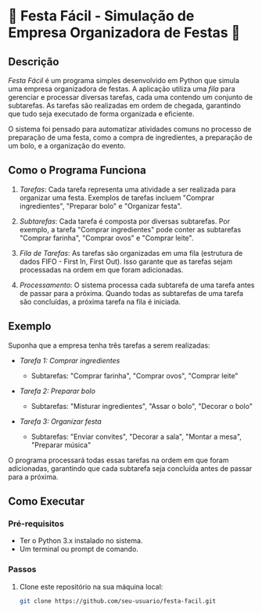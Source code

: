 # 🎉 Festa Fácil - Simulação de Empresa Organizadora de Festas 🎉

## Descrição

*Festa Fácil* é um programa simples desenvolvido em Python que simula uma empresa organizadora de festas. A aplicação utiliza uma *fila* para gerenciar e processar diversas tarefas, cada uma contendo um conjunto de subtarefas. As tarefas são realizadas em ordem de chegada, garantindo que tudo seja executado de forma organizada e eficiente.

O sistema foi pensado para automatizar atividades comuns no processo de preparação de uma festa, como a compra de ingredientes, a preparação de um bolo, e a organização do evento.

## Como o Programa Funciona

1. *Tarefas*: Cada tarefa representa uma atividade a ser realizada para organizar uma festa. Exemplos de tarefas incluem "Comprar ingredientes", "Preparar bolo" e "Organizar festa".
   
2. *Subtarefas*: Cada tarefa é composta por diversas subtarefas. Por exemplo, a tarefa "Comprar ingredientes" pode conter as subtarefas "Comprar farinha", "Comprar ovos" e "Comprar leite".

3. *Fila de Tarefas*: As tarefas são organizadas em uma fila (estrutura de dados FIFO - First In, First Out). Isso garante que as tarefas sejam processadas na ordem em que foram adicionadas.

4. *Processamento*: O sistema processa cada subtarefa de uma tarefa antes de passar para a próxima. Quando todas as subtarefas de uma tarefa são concluídas, a próxima tarefa na fila é iniciada.

## Exemplo

Suponha que a empresa tenha três tarefas a serem realizadas:

- *Tarefa 1: Comprar ingredientes*
  - Subtarefas: "Comprar farinha", "Comprar ovos", "Comprar leite"

- *Tarefa 2: Preparar bolo*
  - Subtarefas: "Misturar ingredientes", "Assar o bolo", "Decorar o bolo"

- *Tarefa 3: Organizar festa*
  - Subtarefas: "Enviar convites", "Decorar a sala", "Montar a mesa", "Preparar música"

O programa processará todas essas tarefas na ordem em que foram adicionadas, garantindo que cada subtarefa seja concluída antes de passar para a próxima.

## Como Executar

### Pré-requisitos

- Ter o Python 3.x instalado no sistema.
- Um terminal ou prompt de comando.

### Passos

1. Clone este repositório na sua máquina local:

   ```bash
   git clone https://github.com/seu-usuario/festa-facil.git
